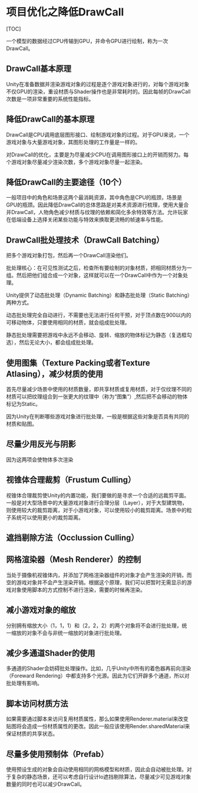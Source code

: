 # 项目优化之降低DrawCall

[TOC]

一个模型的数据经过CPU传输到GPU，并命令GPU进行绘制，称为一次DrawCall。

## DrawCall基本原理

Unity在准备数据并渲染游戏对象的过程是逐个游戏对象进行的，对每个游戏对象不仅GPU的渲染，重设材质与Shader操作也是非常耗时的。因此每帧的DrawCall次数是一项非常重要的系统性能指标。

## 降低DrawCall的基本原理

DrawCall是CPU调用底层图形接口、绘制游戏对象的过程。对于GPU来说，一个游戏对象与大量游戏对象，其图形处理的工作量是一样的。

对DrawCall的优化，主要是为尽量减少CPU在调用图形接口上的开销而努力。每个游戏对象尽量减少渲染次数，多个游戏对象尽量一起渲染。

## 降低DrawCall的主要途径（10个）

一般项目中的角色和场景这两个最消耗资源，其中角色是CPU的瓶颈，场景是GPU的瓶颈。因此降低DrawCall的总体思路是对美术资源进行梳理，使用大量合并DrawCall，人物角色减少材质与纹理的依赖和简化多余特效等方法。允许玩家在低端设备上选择关闭某些功能与特效来换取更流畅的帧速率与性能。

## DrawCall批处理技术（DrawCall Batching）

把多个游戏对象打包，然后再一个DrawCall渲染他们。

批处理核心：在可见性测试之后，检查所有要绘制的对象材质，把相同材质分为一组。然后把他们组合成一个对象，这样就可以在一个DrawCall中作为一个对象处理。

Unity提供了动态批处理（Dynamic Batching）和静态批处理（Static Batching）两种方式。

动态批处理完全自动进行，不需要也无法进行任何干预，对于顶点数在900以内的可移动物体，只要使用相同的材质，就会组成批处理。

静态批处理需要把游戏中永远不会移动、旋转、缩放的物体标记为静态（复选框勾选），然后无论大小，都会组成批处理。

## 使用图集（Texture Packing或者Texture Atlasing），减少材质的使用

首先尽量减少场景中使用的材质数量，即共享材质或复用材质，对于仅纹理不同的材质可以把纹理组合到一张更大的纹理中（称为“图集”）,然后把不会移动的物体标记为Static。

因为Unity在判断哪些游戏对象进行批处理，一般是根据这些对象是否具有共同的材质和贴图。

## 尽量少用反光与阴影

因为这两项会使物体多次渲染

## 视锥体合理裁剪（Frustum Culling）

视锥体合理裁剪使Unity的内置功能，我们要做的是寻求一个合适的远裁剪平面。一般是对大型场景中的大量游戏对象进行合理分层（Layer），对于大型建筑物，则使用较大的裁剪距离，对于小游戏对象，可以使用较小的裁剪距离。场景中的粒子系统可以使用更小的裁剪距离。

## 遮挡剔除方法（Occlussion Culling）



## 网格渲染器（Mesh Renderer）的控制

当处于摄像机视锥体内，并添加了网格渲染器组件的对象才会产生渲染的开销，而空的游戏对象并不会产生渲染开销。根据这个原理，我们可以把暂时无需显示的游戏对象使用脚本的方式控制不进行渲染，需要的时候再渲染。

## 减小游戏对象的缩放

分别拥有缩放大小（1，1，1）和（2，2，2）的两个对象将不会进行批处理，统一缩放的对象不会与非统一缩放的对象进行批处理。

## 减少多通道Shader的使用

多通道的Shader会妨碍批处理操作。比如，几乎Unity中所有的着色器再前向渲染（Foreward Rendering）中都支持多个光源。因此为它们开辟多个通道，所以对批处理有影响。

## 脚本访问材质方法

如果需要通过脚本来访问复用材质属性，那么如果使用Renderer.material来改变贴图将会造成一份材质属性的更改。因此一般应该使用Render.sharedMaterial来保证材质的共享状态。

## 尽量多使用预制体（Prefab）

使用预设生成的对象会自动使用相同的网格模型和材质，因此会自动被批处理。对于复杂的静态场景，还可以考虑自行设计lo遮挡剔除算法，尽量减少可见游戏对象数量的同时也可以减少DrawCall。

